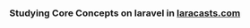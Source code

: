 ### Studying Core Concepts on laravel in [laracasts.com](https://laracasts.com/series/laravel-6-from-scratch/episodes/36)

